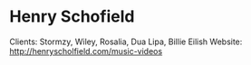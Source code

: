 # Henry Schofield

Clients: Stormzy, Wiley, Rosalia, Dua Lipa, Billie Eilish
Website: http://henryscholfield.com/music-videos